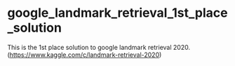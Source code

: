 # google_landmark_retrieval_1st_place_solution

This is the 1st place solution to google landmark retrieval 2020.(https://www.kaggle.com/c/landmark-retrieval-2020)


